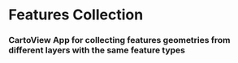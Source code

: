 # Features Collection
### CartoView App for collecting features geometries from different layers with the same feature types

